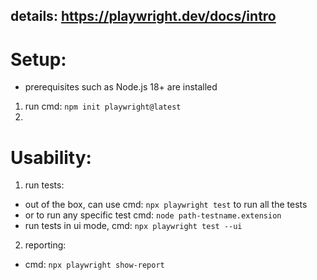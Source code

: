 details: https://playwright.dev/docs/intro
--- 

# Setup:
* prerequisites such as Node.js 18+ are installed
1. run cmd: ```npm init playwright@latest```
2. 


# Usability:
1. run tests:
- out of the box, can use cmd: ```npx playwright test``` to run all the tests
- or to run any specific test cmd: ```node path-testname.extension```
- run tests in ui mode, cmd: ```npx playwright test --ui```
2. reporting:
- cmd: ```npx playwright show-report```
